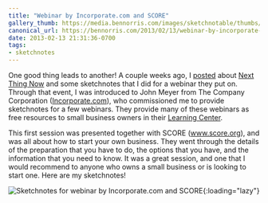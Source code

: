 ```yaml
---
title: "Webinar by Incorporate.com and SCORE"
gallery_thumb: https://media.bennorris.com/images/sketchnotable/thumbs/start-your-own-business-sketchnote.jpg
canonical_url: https://bennorris.com/2013/02/13/webinar-by-incorporate-com-and-score
date: 2013-02-13 21:31:36-0700
tags:
- sketchnotes
---
```


One good thing leads to another! A couple weeks ago, I <a href="https://bennorris.com/2013/01/17/sketchnotes-for-next-thing-now-jan-2013/" title="Sketchnotes for Next Thing Now Jan 2013">posted</a> about <a href="http://www.nextthingnow.co/" title="Next Thing Now" target="_blank">Next Thing Now</a> and some sketchnotes that I did for a webinar they put on. Through that event, I was introduced to John Meyer from The Company Corporation (<a href="http://www.incorporate.com" title="The Company Corporation">Incorporate.com</a>), who commissioned me to provide sketchnotes for a few webinars. They provide many of these webinars as free resources to small business owners in their <a href="https://www.incorporate.com/learning_center.html" title="Incorporate.com Learning Center" target="_blank">Learning Center</a>.

This first session was presented together with SCORE (<a href="http://www.score.org" title="Score Website">www.score.org</a>), and was all about how to start your own business. They went through the details of the preparation that you have to do, the options that you have, and the information that you need to know. It was a great session, and one that I would recommend to anyone who owns a small business or is looking to start one. Here are my sketchnotes!

![Sketchnotes for webinar by Incorporate.com and SCORE](https://media.bennorris.com/images/sketchnotable/company-corporation/start-your-own-business-sketchnote.jpg){:loading="lazy"}
